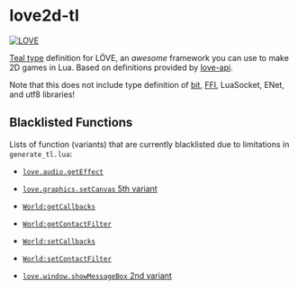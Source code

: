 love2d-tl
=====

[![LOVE](https://img.shields.io/badge/L%C3%96VE-11.3-EA316E.svg)](http://love2d.org/)

[Teal type](https://github.com/teal-language/teal-types) definition for LÖVE, an *awesome* framework you can use to make 2D games in Lua. Based on definitions provided by [love-api](https://github.com/love2d-community/love-api).

Note that this does not include type definition of [bit](https://bitop.luajit.org/), [FFI](http://luajit.org/ext_ffi.html), LuaSocket, ENet, and utf8 libraries!

Blacklisted Functions
-----

Lists of function (variants) that are currently blacklisted due to limitations in `generate_tl.lua`:

* [`love.audio.getEffect`](https://love2d.org/wiki/love.audio.getEffect)

* [`love.graphics.setCanvas` 5th variant](https://love2d.org/wiki/love.graphics.setCanvas#Function_5)

* [`World:getCallbacks`](https://love2d.org/wiki/World:getCallbacks)

* [`World:getContactFilter`](https://love2d.org/wiki/World:getContactFilter)

* [`World:setCallbacks`](https://love2d.org/wiki/World:setCallbacks)

* [`World:setContactFilter`](https://love2d.org/wiki/World:setContactFilter)

* [`love.window.showMessageBox` 2nd variant](https://love2d.org/wiki/love.window.showMessageBox#Function_2)
